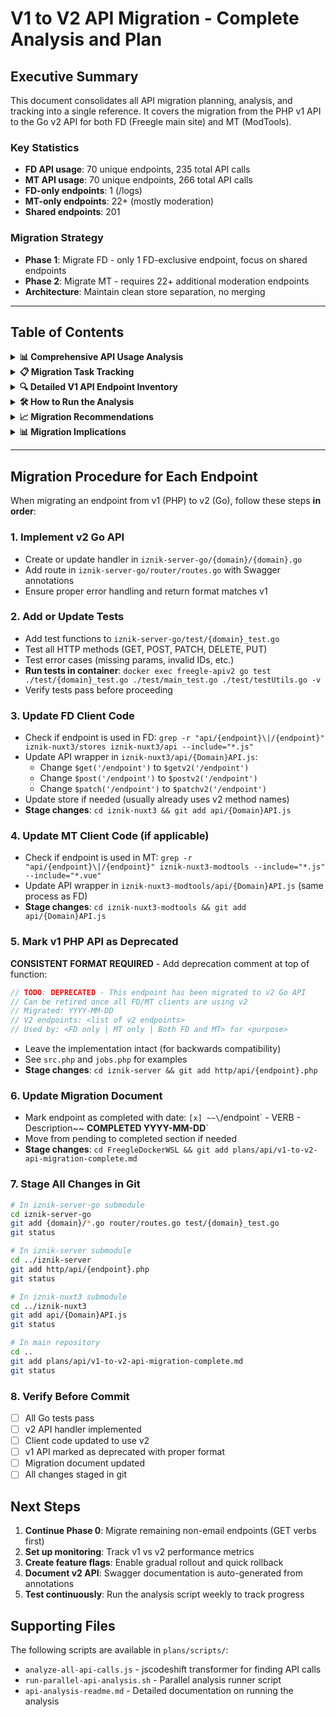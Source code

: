 # V1 to V2 API Migration - Complete Analysis and Plan

## Executive Summary

This document consolidates all API migration planning, analysis, and tracking into a single reference. It covers the migration from the PHP v1 API to the Go v2 API for both FD (Freegle main site) and MT (ModTools).

### Key Statistics
- **FD API usage**: 70 unique endpoints, 235 total API calls
- **MT API usage**: 70 unique endpoints, 266 total API calls
- **FD-only endpoints**: 1 (/logs)
- **MT-only endpoints**: 22+ (mostly moderation)
- **Shared endpoints**: 201

### Migration Strategy
- **Phase 1**: Migrate FD - only 1 FD-exclusive endpoint, focus on shared endpoints
- **Phase 2**: Migrate MT - requires 22+ additional moderation endpoints
- **Architecture**: Maintain clean store separation, no merging

---

## Table of Contents

<details>
<summary><strong>📊 Comprehensive API Usage Analysis</strong></summary>

### Summary Statistics

- **FD Files Analyzed**: 391
- **MT Files Analyzed**: 396
- **Unique API Endpoints in FD**: 70
- **Unique API Endpoints in MT**: 70
- **Total FD API Calls**: 235
- **Total MT API Calls**: 266

### API Endpoints by Usage

#### FD-Only API Calls
- **/logs (src)** (1 call)
  - `iznik-nuxt3/stores/misc.js:45`

#### MT-Only API Calls (22+ endpoints)
- **/message (fetchMT)** (3 calls) - `iznik-nuxt3-modtools/stores/message.js:410`
- **/chat (listChatsMT)** (2 calls) - `iznik-nuxt3-modtools/stores/chat.js:55`
- **/chat (fetchChatMT)** (2 calls) - `iznik-nuxt3-modtools/stores/chat.js:69`
- **/config (fetchAdminv2)** (2 calls) - `iznik-nuxt3-modtools/modtools/stores/systemconfig.js:26`
- **/message (approve)** (1 call) - Moderation action
- **/message (reject)** (1 call) - Moderation action
- **/message (hold)** (1 call) - Moderation action
- **/message (release)** (1 call) - Moderation action
- **/message (spam)** (1 call) - Moderation action
- **/message (delete)** (1 call) - Moderation action
- **/message (reply)** (1 call) - Moderation action
- **/message (approveEdits)** (1 call) - Moderation action
- **/message (revertEdits)** (1 call) - Moderation action
- **/chat (sendMT)** (1 call)
- **/chat (fetchMessagesMT)** (1 call)
- **/chat (fetchReviewChatsMT)** (1 call)
- **/chat (unseenCountMT)** (1 call)
- **/user (merge)** (1 call)
- **/config (addSpamKeywordv2)** (1 call)
- **/config (deleteSpamKeywordv2)** (1 call)
- **/config (addWorrywordv2)** (1 call)
- **/config (deleteWorrywordv2)** (1 call)

#### Shared API Calls (Top 20)
Total: 201 endpoints

- **/messages (fetchMessages)**: FD (3 calls), MT (6 calls)
- **/message (update)**: FD (3 calls), MT (6 calls)
- **/noticeboard (action)**: FD (4 calls), MT (4 calls)
- **/news/{id} (fetch)**: FD (3 calls), MT (3 calls)
- **/group (patch)**: FD (3 calls), MT (3 calls)
- **/spammers (add)**: FD (3 calls), MT (3 calls)
- **/groups (list)**: FD (2 calls), MT (2 calls)
- **/user (addEmail)**: FD (2 calls), MT (2 calls)
- **/chat (markRead)**: FD (2 calls), MT (2 calls)
- **/chat (send)**: FD (2 calls), MT (2 calls)
- **/user (save)**: FD (2 calls), MT (2 calls)
- **/image (post)**: FD (2 calls), MT (2 calls)

### Messages Endpoint Usage Pattern

The /messages endpoint shows different usage patterns between FD and MT:

- **GET /messages** - Used only by MT for searching/listing messages for moderation
- **POST /messages?action=MarkSeen** - Used by both FD and MT for marking messages as seen

This reflects the different needs: MT requires message search capabilities for moderation, while FD only needs to mark messages as seen.

### Key Insights

1. **Moderation Actions are MT-Only**: All message moderation actions (approve, reject, hold, release, spam) are exclusively in MT

2. **MT-Specific Chat Operations**: MT has specialized chat operations for moderation (listChatsMT, fetchChatMT, sendMT, fetchReviewChatsMT)

3. **Configuration Management**: System and spam configuration is MT-only (fetchAdminv2, spam keywords, worry words)

4. **Shared Core Functionality**: Both FD and MT share core user operations (profile, messaging, chat, groups)

</details>

<details>
<summary><strong>📋 Migration Task Tracking</strong></summary>

## ⚠️ Email Dependency Constraint

**CRITICAL**: Go v2 API cannot send emails. APIs that send emails must remain in PHP until either:
1. Email sending capability is added to Go, OR
2. A separate email service is created that Go can call

### APIs That Send Emails (Deferred to Phase 3+)

**Must Stay in PHP Until Email Solution Implemented:**
- `/session` - Password reset, verification emails
- `/user` - Welcome, verification, password reset emails
- `/memberships` - Group join notifications
- `/message` - Outcome notifications, reply notifications
- `/chatmessages` - Chat notifications
- `/communityevent` - Event notifications
- `/volunteering` - Volunteer opportunity notifications
- `/invitation` - Invitation emails
- `/team` - Team notifications
- `/admin` - Admin notifications
- `/group` - Group update notifications
- `/merge` - Account merge notifications
- `/profile` - Profile update notifications
- `/donations` - Donation receipts
- `/stripecreatesubscription` - Subscription confirmations
- `/logs` - Log notifications
- `/dashboard` - Dashboard alerts

## Phase 0: Non-Email Endpoints (Priority Migration)

These endpoints can be safely migrated to Go as they don't send emails.

**Migration Strategy**: Prioritize GET verbs first for quick wins, then migrate other verbs.

### Migration Status Summary

**Fully Migrated (No v1 usage in FD or MT):**
- ✅ ~~`/job`~~ - GET, POST - Completed 2025-09-30
- ✅ ~~`/donations`~~ - GET - Completed 2025-10-01

**Partially Migrated (FD uses v2, MT still uses v1):**
- 🔄 `/chat` (chatrooms) - FD uses v2 for GET, MT still uses v1 for all operations
- 🔄 `/config` - FD uses v2 for GET, MT still uses v1 for PATCH
- 🔄 `/location` (locations) - FD uses v2 for GET, MT still uses v1 for GET/PUT/PATCH/POST
- 🔄 `/story` (stories) - FD uses v2 for GET, MT still uses v1 for GET/PUT/POST

**Partially Migrated (FD uses both v1 and v2):**

**Non-Email GET Operations (Can be migrated in Phase 0.1):**
- 🔄 `/authority` - FD uses v2 for GET `/authority/{id}/message`, v1 for GET `/authority` - **NO EMAIL** - Only GET operations exist in v1

**Non-Email Write Operations (Can be migrated in Phase 0.2):**
- 🔄 `/address` - FD uses v2 for GET, v1 for PATCH/PUT - **NO EMAIL** - **5 FD usages**
- 🔄 `/isochrone` - FD uses v2 for GET, v1 for PUT/POST/PATCH - **NO EMAIL** - **2 FD usages**
- 🔄 `/newsfeed` - FD uses v2 for GET, v1 for POST - **NO EMAIL** - **10 FD usages**
- 🔄 `/notification` - FD uses v2 for GET, v1 for POST - **NO EMAIL** - **3 FD usages**
- 🔄 `/volunteering` - FD uses v2 for GET, v1 for POST/PATCH/DELETE - **NO EMAIL** - **5 FD usages**

**MT-Only Write Operations (Deferred to Phase 2):**
- 🔄 `/communityevent` - FD uses v2 for GET only; MT uses v1 for POST/PATCH/DELETE - **NO EMAIL** - **0 FD usages, MT-only**
- 🔄 `/group` - FD uses v2 for GET only; MT uses v1 for POST/PATCH - **NO EMAIL** - **0 FD usages, MT-only**

**Email-Dependent Write Operations (Deferred to Phase 1+):**
- 🔄 `/message` - FD uses v2 for GET, v1 for POST/PATCH/DELETE - **SENDS EMAILS** (41 references)
- 🔄 `/user` - FD uses v2 for GET, v1 for PUT/PATCH/POST - **SENDS EMAILS** (47 references)

### Phase 0.1: Read-Only GET Endpoints (First Priority)

**Note**: Only listing endpoints **actually used by FD** (found via jscodeshift analysis of Pinia stores). MT-only endpoints are in Phase 2.

**Analysis Method**: Used jscodeshift to find all v1 API calls in FD Pinia stores (stores/*.js) that are imported/used by FD components (components/*, pages/*).

#### GET Endpoints Used by FD:
- [x] ~~`/giftaid` - GET - Gift Aid data (GiftAidAPI.get)~~ **COMPLETED 2025-10-13**
- [x] ~~`/logo` - GET - Logo retrieval (LogoAPI.fetch)~~ **COMPLETED 2025-10-13**
- [x] ~~`/microvolunteering` - GET - Micro-volunteering challenges (MicroVolunteeringAPI.challenge)~~ **COMPLETED 2025-10-14**
- [x] ~~`/user/byemail/{email}` - GET - User data by email (UserAPI.fetchByEmail)~~ **COMPLETED 2025-10-17** (MT search via fetchMT deferred to Phase 2)

**Note**: Several endpoints have GET operations already in v2 (like `/newsfeed`, `/group`, `/message`) but FD still uses some v1 methods for these - see "Partially Migrated" section above.

### Phase 0.2: Write Operations (Second Priority)

**Note**: Only listing endpoints **actually used by FD** (found via jscodeshift analysis).

#### POST/PATCH/PUT/DELETE Endpoints Used by FD (Non-Email):

**Already have v2 GET, need v2 write operations:**
- [ ] `/address` - PATCH/PUT - Address updates (AddressAPI.update, add, del) - **NO EMAIL** - Database only - **5 FD usages**
- [ ] `/isochrone` - PUT/POST/PATCH - Isochrone management (IsochroneAPI.add, patch, del) - **NO EMAIL** - Database only - **2 FD usages**
- [ ] `/newsfeed` - POST - Multiple+ actions: seen, unfollow, unhide, hide, convertToStory, referto, report (NewsAPI.*) - **NO EMAIL** - Database only - **10 FD usages**
- [ ] `/notification` - POST - Notification management (NotificationAPI.seen, allSeen) - **NO EMAIL** - Database only - **3 FD usages**
- [ ] `/volunteering` - POST/PATCH/DELETE - Volunteer opportunity CRUD (VolunteeringAPI.save, add, del) - **NO EMAIL** - Database only - **5 FD usages**

**Need both v2 GET and write operations:**
- [ ] `/image` - POST - Image upload (ImageAPI.post) - Requires file upload support in v2 - **NO EMAIL**
- [ ] `/messages` - POST (action: MarkSeen) - Mark messages as seen (MessageAPI.markSeen) - **NO EMAIL** - Database write only

**Note**: The following write operations send emails and are deferred to Phase 1+:
- `/message` - POST/PATCH/DELETE - Message CRUD - **SENDS EMAILS** (41 email references)
- `/user` - PUT/PATCH/POST - User management - **SENDS EMAILS** (47 email references)
- `/team` - PATCH - Add/Remove team members (TeamAPI.add, remove) - Likely sends team membership notifications

## Phase 1: FD Migration (Email-Dependent - DEFERRED)

**⚠️ ALL PHASE 1 ENDPOINTS SEND EMAILS - DEFERRED UNTIL EMAIL SOLUTION IMPLEMENTED**

These endpoints cannot be migrated to Go until email sending capability is added. When ready to migrate, follow the same GET-first strategy as Phase 0.

### Phase 1.1: Read Operations (GET verbs only) - DEFERRED

When email solution is ready, migrate these GET operations first:

- [ ] `/session` - GET - Check login status (DEFERRED - related to email endpoints)
- [ ] `/user` - GET - Fetch user profile (DEFERRED - related to email endpoints)
- [ ] `/message` - GET - Fetch message details (DEFERRED - related to email endpoints)
- [ ] `/messages` - GET - List messages (DEFERRED - related to email endpoints)
- [ ] `/chatrooms` - GET, GET /chatrooms/{id} - List/fetch chats (DEFERRED - sends notifications)
- [ ] `/chatmessages` - GET - Fetch chat messages (DEFERRED - sends notifications)
- [ ] `/group` - GET - Fetch group details (DEFERRED - related to email endpoints)
- [ ] `/memberships` - GET - List memberships (DEFERRED - related to email endpoints)
- [ ] `/communityevent` - GET - Event details (DEFERRED - sends notifications)
- [ ] `/volunteering` - GET - Volunteer opportunities (DEFERRED - sends notifications)
- [ ] `/team` - GET - Team details (DEFERRED - sends notifications)
- [ ] `/profile` - GET - Profile details (DEFERRED - sends notifications)
- [ ] `/donations` - GET - Donation history (DEFERRED - sends receipts)
- [ ] `/giftaid` - GET - Gift aid status (review for email dependencies)
- [ ] `/logs` - GET - Log retrieval (DEFERRED - sends notifications)
- [ ] `/dashboard` - GET - Dashboard data (DEFERRED - sends alerts)
- [ ] `/notification` - GET - Notification list (DEFERRED - notification system)
- [ ] `/alert` - GET - Alert details (review for email dependencies)

### Phase 1.2: Write Operations - DEFERRED

After GET operations are stable AND email solution implemented, migrate write operations:

#### Core Authentication & Session
**⚠️ DEFERRED - SENDS EMAILS** (Password reset, verification emails)
- [ ] `/session` - POST, DELETE, PATCH - Login/logout/session updates (DEFERRED)
  - POST /session?action=LostPassword - Password reset emails
  - POST /session?action=Verify - Email verification
  - POST /session?action=Confirm - Account confirmation

#### User Profile Management
**⚠️ DEFERRED - SENDS EMAILS** (Email verification, notifications)
- [ ] `/user` - PUT, PATCH, POST - User CRUD and actions (DEFERRED)
  - PUT /user - Register user (welcome emails)
  - PATCH /user - Update profile (verification emails)
  - POST /user?action=Rate - Rate user
  - POST /user?action=AddEmail - Add email (verification)
  - POST /user?action=RemoveEmail - Remove email
  - POST /user?action=Unbounce - Clear bounce status

#### Core Messaging (Posts)
**⚠️ DEFERRED - SENDS EMAILS** (Outcome notifications, replies)
- [ ] `/message` - POST, PATCH, DELETE - Message CRUD (DEFERRED)
  - POST /message - Create/update (notifications)
  - POST /message?action=Outcome - Mark outcome (notifications)
  - POST /message?action=Promise - Promise item
  - POST /message?action=Renege - Renege on promise
- [ ] `/messages` - POST - Bulk operations (DEFERRED)
  - POST /messages?action=MarkSeen - Mark messages seen

#### Chat System
**⚠️ DEFERRED - SENDS EMAILS** (Chat notifications)
- [ ] `/chatrooms` - PUT, POST - Chat room CRUD (DEFERRED)
  - PUT /chatrooms - Create chat room
  - POST /chatrooms?action=Block - Block chat
  - POST /chatrooms?action=Report - Report chat
- [ ] `/chatmessages` - POST, PATCH, DELETE - Chat message CRUD (DEFERRED)
  - POST /chatmessages - Send message (notifications)
  - POST /chatmessages?action=MarkSeen - Mark seen
  - PATCH /chatmessages - Edit message
  - DELETE /chatmessages - Delete message

#### Groups & Memberships
**⚠️ DEFERRED - SENDS EMAILS**
- [ ] `/group` - POST, PATCH - Group management (DEFERRED)
  - POST /group - Create group
  - PATCH /group - Update group (notifications)
- [ ] `/memberships` - POST, PUT, DELETE - Membership CRUD (DEFERRED)
  - POST /memberships - Join group (welcome emails)
  - DELETE /memberships - Leave group

#### Community Features
**⚠️ DEFERRED - SENDS EMAILS** (Event/volunteer notifications)
- [ ] `/communityevent` - POST, PATCH, DELETE - Event CRUD (DEFERRED)
- [ ] `/volunteering` - POST, PATCH, DELETE - Volunteer CRUD (DEFERRED)
- [ ] `/invitation` - POST - Send invitations (DEFERRED - invitation emails)
- [ ] `/team` - POST, PATCH, DELETE - Team CRUD (DEFERRED)
- [ ] `/profile` - POST, PATCH - Profile updates (DEFERRED - notifications)

#### Financial/Donations
**⚠️ DEFERRED - SENDS EMAILS** (Receipts, confirmations)
- [ ] `/donations` - POST - Create donation (DEFERRED - sends receipts)
- [ ] `/giftaid` - POST, PATCH - Gift aid management (review for emails)
- [ ] `/stripecreateintent` - POST - Create payment intent (review for emails)
- [ ] `/stripecreatesubscription` - POST - Create subscription (DEFERRED - confirmation emails)

#### System/Utility (Email-Dependent)
**⚠️ DEFERRED - SENDS EMAILS**
- [ ] `/logs` - POST - Create log entry (DEFERRED - notifications)
- [ ] `/dashboard` - POST - Dashboard actions (DEFERRED - alerts)
- [ ] `/merge` - POST - Merge accounts (DEFERRED - merge notifications)
- [ ] `/admin` - POST, PATCH - Admin operations (DEFERRED - admin notifications)
- [ ] `/notification` - POST, DELETE - Notification management (DEFERRED)
- [ ] `/alert` - POST, PATCH - Alert management (review for emails)

## Phase 2: MT Migration

**Note**: MT migration depends on Phase 1 completion. Most MT endpoints also send emails and are DEFERRED.

### Phase 2.1: MT Read Operations (GET verbs) - DEFERRED

MT-specific GET operations (depends on Phase 1.1 completion):

- [ ] `/messages` - GET - List/search messages for moderation (MT only) (DEFERRED - related to email endpoints)
- [ ] `/chatrooms` - GET /chatrooms?action=ListForReview - Chats for review (MT only) (DEFERRED)
- [ ] `/config` - GET - Fetch admin config (MT only) (DEFERRED - related to config updates)
- [ ] `/modconfig` - GET - Moderation configuration (MT only)
- [ ] `/spammers` - GET - List spammers (MT only)
- [ ] `/status` - GET - System status (MT only)

### Phase 2.2: MT Write Operations - DEFERRED

After Phase 1.2 completion AND email solution implemented:

#### Core Moderation Actions
**⚠️ DEFERRED - SENDS EMAILS** (Moderation notifications)
- [ ] `/message` - POST - MT-specific moderation actions (DEFERRED)
  - POST /message?action=Approve - Approve message (notifications)
  - POST /message?action=Reject - Reject message (notifications)
  - POST /message?action=Hold - Hold message
  - POST /message?action=Release - Release message (notifications)
  - POST /message?action=Spam - Mark as spam
  - POST /message?action=Delete - Delete message
  - POST /message?action=Reply - Reply to message (notifications)
  - POST /message?action=ApproveEdits - Approve edits (notifications)
  - POST /message?action=RevertEdits - Revert edits

#### Member Management
**⚠️ DEFERRED - SENDS EMAILS** (Ban/moderation notifications)
- [ ] `/memberships` - POST - MT-specific membership actions (DEFERRED)
  - POST /memberships?action=Ban - Ban member (notifications)
  - POST /memberships?action=Unban - Unban member (notifications)
  - POST /memberships?action=Hold - Hold membership
  - POST /memberships?action=Release - Release membership (notifications)
- [ ] `/user` - POST - MT-specific user actions (DEFERRED)
  - POST /user?action=Merge - Merge users (MT only) (notifications)
  - POST /user?action=Block - Block user (notifications)
  - POST /user?action=Unblock - Unblock user (notifications)
- [ ] `/spammers` - POST, DELETE - Spammer management (MT only)

#### Chat Moderation
**⚠️ DEFERRED - SENDS EMAILS** (Chat moderation notifications)
- [ ] `/chatrooms` - POST - MT-specific chat actions (DEFERRED)
  - POST /chatrooms?action=Block - Block chat (notifications)
  - POST /chatrooms?action=Report - Report chat (notifications)
- [ ] `/chatmessages` - POST - MT-specific chat message actions (DEFERRED)
  - POST /chatmessages?action=sendMT - Send as moderator (notifications)

#### Configuration Management
- [ ] `/config` - POST, PATCH, DELETE - Admin configuration (MT only)
  - POST /config?action=AddSpamKeywordv2 - Add spam keyword
  - DELETE /config?action=DeleteSpamKeywordv2 - Delete spam keyword
  - POST /config?action=AddWorrywordv2 - Add worry word
  - DELETE /config?action=DeleteWorrywordv2 - Delete worry word
- [ ] `/modconfig` - POST, PATCH - Moderation configuration (MT only)

## Phase 3: Cleanup (Week 15)

### Final Tasks
- [ ] Remove v1 API fallback code
- [ ] Update all API documentation
- [ ] Archive PHP API code
- [ ] Update deployment scripts
- [ ] Final production deployment

</details>

<details>
<summary><strong>🔍 Detailed V1 API Endpoint Inventory</strong></summary>

## Complete PHP Endpoint List

All 58 endpoints found in `/iznik-server/http/api/`:

```
abtest.php          changes.php         error.php           logs.php           poll.php
activity.php        chatmessages.php    export.php          memberships.php    profile.php
address.php         chatrooms.php       giftaid.php         mentions.php       request.php
admin.php           comment.php         group.php           merge.php          session.php
alert.php           communityevent.php  groups.php          message.php        shortlink.php
api.php             config.php          image.php           messages.php       socialactions.php
authority.php       dashboard.php       invitation.php      microvolunteering.php spammers.php
bulkop.php          domains.php         isochrone.php       modconfig.php      src.php
donations.php       item.php            jobs.php            newsfeed.php       status.php
locations.php       logo.php            noticeboard.php     notification.php   stdmsg.php
                                                                               stories.php
                                                                               stripecreateintent.php
                                                                               stripecreatesubscription.php
                                                                               team.php
                                                                               tryst.php
                                                                               user.php
                                                                               usersearch.php
                                                                               visualise.php
                                                                               volunteering.php
```

## Key Endpoint Details

### /session endpoint (session.php)
- `GET /session` - Check login status
- `POST /session` - Login
- `DELETE /session` - Logout
- `POST /session?action=LostPassword` - Password reset
- `PATCH /session` - Update session settings
- `POST /session?action=Verify` - Verify email
- `POST /session?action=Confirm` - Confirm account
**Used in:** Both FD and MT

### /message endpoint (message.php)
- `GET /message` - Fetch message details
- `POST /message` - Create/update message
- `PATCH /message` - Update message fields
- `DELETE /message` - Delete message
- `POST /message?action=View` - Mark message viewed
- `POST /message?action=AddBy` - Add interested user
- `POST /message?action=RemoveBy` - Remove interested user
- `POST /message?action=Promise` - Promise item
- `POST /message?action=Renege` - Renege on promise
- `POST /message?action=Outcome` - Mark outcome
**MT-only operations:**
- `POST /message?action=Approve` - Approve message
- `POST /message?action=Reject` - Reject message
- `POST /message?action=Hold` - Hold message
- `POST /message?action=Release` - Release message
- `POST /message?action=Spam` - Mark as spam

### /messages endpoint (messages.php)
- `GET /messages` - List messages
  - Used by: **MT ONLY** - message store (fetchMessagesMT, searchMT, searchMember)
- `POST /messages` - Bulk operations
  - Used by: message store (markSeen) in **both FD and MT**
**Used in:** GET: MT only, POST: Both FD and MT

### /user endpoint (user.php)
- `GET /user` - Fetch user profile
- `PUT /user` - Create/register user
- `PATCH /user` - Update user profile
- `POST /user?action=Rate` - Rate user
- `POST /user?action=AddEmail` - Add email address
- `POST /user?action=RemoveEmail` - Remove email
- `POST /user?action=Unbounce` - Clear bounce status
**MT-only operations:**
- `POST /user?action=Merge` - Merge users
- `POST /user?action=Block` - Block user
- `POST /user?action=Unblock` - Unblock user

### /chatrooms endpoint (chatrooms.php)
- `GET /chatrooms` - List chats
- `PUT /chatrooms` - Create chat room
- `GET /chatrooms/{id}` - Fetch specific chat
**MT-only operations:**
- `GET /chatrooms?action=ListForReview` - Chats for review
- `POST /chatrooms?action=Block` - Block chat
- `POST /chatrooms?action=Report` - Report chat

### /chatmessages endpoint (chatmessages.php)
- `GET /chatmessages` - Fetch chat messages
- `POST /chatmessages` - Send message
- `PATCH /chatmessages` - Edit message
- `DELETE /chatmessages` - Delete message
- `POST /chatmessages?action=MarkSeen` - Mark as seen

</details>

<details>
<summary><strong>🛠️ How to Run the Analysis</strong></summary>

## Overview
This folder contains scripts for analyzing v1 API usage across the FD (Freegle) and MT (ModTools) codebases using jscodeshift for semantic JavaScript/Vue analysis.

## How the Analysis Works

### 1. Tool: jscodeshift
- **Why jscodeshift?** Unlike grep/search, it understands JavaScript AST (Abstract Syntax Tree)
- **Semantic understanding**: Tracks API calls regardless of variable names or destructuring patterns
- **Handles Vue files**: Extracts `<script>` sections from Vue files for analysis

### 2. Analysis Process

#### Step 1: Install jscodeshift (if not already installed)
```bash
npm install -g jscodeshift
```

#### Step 2: Run the parallel analysis script
```bash
cd /home/edward/FreegleDockerWSL
./plans/scripts/run-parallel-api-analysis.sh
```

This script:
1. Processes all JS files in `iznik-nuxt3` (FD) and `iznik-nuxt3-modtools` (MT)
2. Extracts script sections from Vue files for analysis
3. Runs up to 10 parallel analysis jobs for performance
4. Combines results into comprehensive reports
5. Generates a markdown summary

### 3. Output Files
- Individual results per file (deleted after combining)
- Combined JSON for FD and MT (temporary)
- Final markdown report with statistics and insights

## What Gets Analyzed
- **FD**: All files in `iznik-nuxt3/` excluding node_modules and .nuxt
- **MT**: All files in `iznik-nuxt3-modtools/` excluding node_modules and .nuxt
- **File types**: .js and .vue files

## Expected Runtime
- ~8-10 minutes for full analysis
- Processes ~900+ files total
- Uses parallel processing for efficiency

## Repeating the Analysis

### When to Re-run
- After significant code changes
- Before major migration phases
- To verify migration progress
- To find remaining v1 API calls

### Steps to Repeat
1. Ensure you're in the FreegleDockerWSL directory
2. Run: `./plans/scripts/run-parallel-api-analysis.sh`
3. Review the generated report
4. Update migration documentation as needed

</details>

<details>
<summary><strong>📈 Migration Recommendations</strong></summary>

## Architecture Findings
1. **Clean Architecture**: All API calls go through the store layer - no direct API calls in components
2. **Code Reuse**: MT reuses most of FD's codebase with additional moderation features
3. **Store Usage**: Most stores marked as "unused" are actually used in components
4. **API Coverage**: Comprehensive v1 API usage across ~170 unique endpoint operations
5. **Separation of Concerns**: Clear separation between public (FD) and moderation (MT) functionality

## Recommendations
1. **Maintain Store Structure**: Don't merge stores during migration
2. **RESTful Conversion**: Convert action-based endpoints to proper REST
3. **Prioritize User Impact**: Focus on high-traffic endpoints first
4. **Test Thoroughly**: Each migrated endpoint needs comprehensive testing
5. **Backwards Compatibility**: May need to maintain v1 during transition
6. **Performance Monitoring**: Track performance improvements from v2

## Technical Considerations
1. **Authentication**: Ensure v2 maintains same session/auth mechanism
2. **Parameter Format**: v1 uses form-encoded, v2 should use JSON
3. **Error Handling**: Standardize error responses in v2
4. **Rate Limiting**: Implement in v2 from the start
5. **Caching**: Consider caching strategy for v2 endpoints

## Testing Requirements

### For Each Migrated Endpoint
- [ ] Unit tests in Go
- [ ] Integration tests
- [ ] Frontend store tests
- [ ] E2E Playwright tests
- [ ] Performance benchmarks
- [ ] Error handling validation

## Rollback Plan

### Per Endpoint
- [ ] Feature flag for v1/v2 switching
- [ ] Monitor error rates
- [ ] Quick rollback procedure documented
- [ ] Data consistency checks

## Success Metrics

### Track for Each Migration
- [ ] Response time improvement
- [ ] Error rate reduction
- [ ] Memory usage reduction
- [ ] User satisfaction metrics
- [ ] Support ticket reduction

</details>

<details>
<summary><strong>📊 Migration Implications</strong></summary>

## Phase 1 (FD Migration) - Simpler Than Expected
- Only 1 FD-only endpoint (/logs)
- No need to migrate GET /messages for FD
- Focus on shared endpoints used by both
- Estimated effort: 10 weeks

## Phase 2 (MT Migration) - Significant Additional Work
- 22+ MT-only endpoints for moderation
- Specialized chat operations
- Configuration management system
- All message moderation actions
- Estimated effort: 4 weeks

## Shared Endpoints - Need Careful Migration
- 201 endpoints used by both systems
- Must maintain compatibility during transition
- Consider feature flags for gradual rollout
- Requires coordination between FD and MT teams

</details>

---

## Migration Procedure for Each Endpoint

When migrating an endpoint from v1 (PHP) to v2 (Go), follow these steps **in order**:

### 1. Implement v2 Go API
- Create or update handler in `iznik-server-go/{domain}/{domain}.go`
- Add route in `iznik-server-go/router/routes.go` with Swagger annotations
- Ensure proper error handling and return format matches v1

### 2. Add or Update Tests
- Add test functions to `iznik-server-go/test/{domain}_test.go`
- Test all HTTP methods (GET, POST, PATCH, DELETE, PUT)
- Test error cases (missing params, invalid IDs, etc.)
- **Run tests in container**: `docker exec freegle-apiv2 go test ./test/{domain}_test.go ./test/main_test.go ./test/testUtils.go -v`
- Verify tests pass before proceeding

### 3. Update FD Client Code
- Check if endpoint is used in FD: `grep -r "api/{endpoint}\|/{endpoint}" iznik-nuxt3/stores iznik-nuxt3/api --include="*.js"`
- Update API wrapper in `iznik-nuxt3/api/{Domain}API.js`:
  - Change `$get('/endpoint')` to `$getv2('/endpoint')`
  - Change `$post('/endpoint')` to `$postv2('/endpoint')`
  - Change `$patch('/endpoint')` to `$patchv2('/endpoint')`
- Update store if needed (usually already uses v2 method names)
- **Stage changes**: `cd iznik-nuxt3 && git add api/{Domain}API.js`

### 4. Update MT Client Code (if applicable)
- Check if endpoint is used in MT: `grep -r "api/{endpoint}\|/{endpoint}" iznik-nuxt3-modtools --include="*.js" --include="*.vue"`
- Update API wrapper in `iznik-nuxt3-modtools/api/{Domain}API.js` (same process as FD)
- **Stage changes**: `cd iznik-nuxt3-modtools && git add api/{Domain}API.js`

### 5. Mark v1 PHP API as Deprecated
**CONSISTENT FORMAT REQUIRED** - Add deprecation comment at top of function:
```php
// TODO: DEPRECATED - This endpoint has been migrated to v2 Go API
// Can be retired once all FD/MT clients are using v2
// Migrated: YYYY-MM-DD
// V2 endpoints: <list of v2 endpoints>
// Used by: <FD only | MT only | Both FD and MT> for <purpose>
```
- Leave the implementation intact (for backwards compatibility)
- See `src.php` and `jobs.php` for examples
- **Stage changes**: `cd iznik-server && git add http/api/{endpoint}.php`

### 6. Update Migration Document
- Mark endpoint as completed with date: `[x] ~~\`/endpoint\` - VERB - Description~~ **COMPLETED YYYY-MM-DD**`
- Move from pending to completed section if needed
- **Stage changes**: `cd FreegleDockerWSL && git add plans/api/v1-to-v2-api-migration-complete.md`

### 7. Stage All Changes in Git
```bash
# In iznik-server-go submodule
cd iznik-server-go
git add {domain}/*.go router/routes.go test/{domain}_test.go
git status

# In iznik-server submodule
cd ../iznik-server
git add http/api/{endpoint}.php
git status

# In iznik-nuxt3 submodule
cd ../iznik-nuxt3
git add api/{Domain}API.js
git status

# In main repository
cd ..
git add plans/api/v1-to-v2-api-migration-complete.md
git status
```

### 8. Verify Before Commit
- [ ] All Go tests pass
- [ ] v2 API handler implemented
- [ ] Client code updated to use v2
- [ ] v1 API marked as deprecated with proper format
- [ ] Migration document updated
- [ ] All changes staged in git

## Next Steps

1. **Continue Phase 0**: Migrate remaining non-email endpoints (GET verbs first)
2. **Set up monitoring**: Track v1 vs v2 performance metrics
3. **Create feature flags**: Enable gradual rollout and quick rollback
4. **Document v2 API**: Swagger documentation is auto-generated from annotations
5. **Test continuously**: Run the analysis script weekly to track progress

## Supporting Files

The following scripts are available in `plans/scripts/`:
- `analyze-all-api-calls.js` - jscodeshift transformer for finding API calls
- `run-parallel-api-analysis.sh` - Parallel analysis runner script
- `api-analysis-readme.md` - Detailed documentation on running the analysis